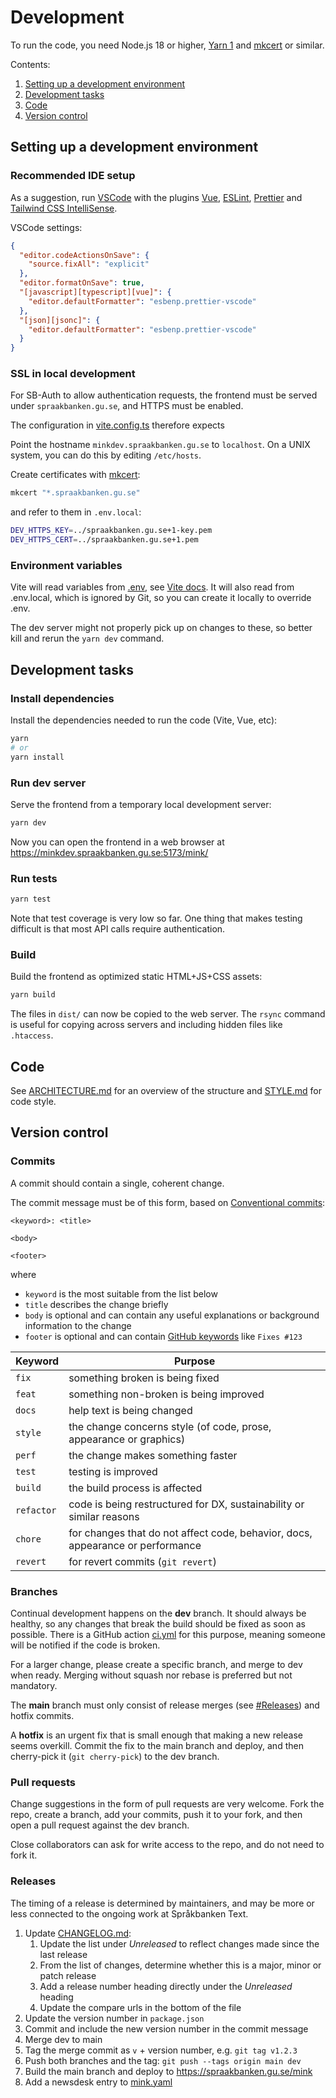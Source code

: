 # Development

To run the code, you need Node.js 18 or higher, [Yarn 1](https://classic.yarnpkg.com/en/docs) and [mkcert](https://mkcert.dev) or similar.

Contents:

1. [Setting up a development environment](#setting-up-a-development-environment)
2. [Development tasks](#development-tasks)
3. [Code](#code)
4. [Version control](#version-control)

## Setting up a development environment

### Recommended IDE setup

As a suggestion, run
[VSCode](https://code.visualstudio.com/) with the plugins
[Vue](https://marketplace.visualstudio.com/items?itemName=Vue.volar),
[ESLint](https://marketplace.visualstudio.com/items?itemName=dbaeumer.vscode-eslint),
[Prettier](https://marketplace.visualstudio.com/items?itemName=esbenp.prettier-vscode) and
[Tailwind CSS IntelliSense](https://marketplace.visualstudio.com/items?itemName=bradlc.vscode-tailwindcss).

VSCode settings:

```json
{
  "editor.codeActionsOnSave": {
    "source.fixAll": "explicit"
  },
  "editor.formatOnSave": true,
  "[javascript][typescript][vue]": {
    "editor.defaultFormatter": "esbenp.prettier-vscode"
  },
  "[json][jsonc]": {
    "editor.defaultFormatter": "esbenp.prettier-vscode"
  }
}
```

### SSL in local development

For SB-Auth to allow authentication requests, the frontend must be served under `spraakbanken.gu.se`, and HTTPS must be enabled.

The configuration in [vite.config.ts](../vite.config.ts) therefore expects

Point the hostname `minkdev.spraakbanken.gu.se` to `localhost`. On a UNIX system, you can do this by editing `/etc/hosts`.

Create certificates with [mkcert](https://mkcert.dev):

```sh
mkcert "*.spraakbanken.gu.se"
```

and refer to them in `.env.local`:

```sh
DEV_HTTPS_KEY=../spraakbanken.gu.se+1-key.pem
DEV_HTTPS_CERT=../spraakbanken.gu.se+1.pem
```

### Environment variables

Vite will read variables from [.env](../.env), see [Vite docs](https://vitejs.dev/guide/env-and-mode). It will also read from .env.local, which is ignored by Git, so you can create it locally to override .env.

The dev server might not properly pick up on changes to these, so better kill and rerun the `yarn dev` command.

## Development tasks

### Install dependencies

Install the dependencies needed to run the code (Vite, Vue, etc):

```sh
yarn
# or
yarn install
```

### Run dev server

Serve the frontend from a temporary local development server:

```sh
yarn dev
```

Now you can open the frontend in a web browser at https://minkdev.spraakbanken.gu.se:5173/mink/

### Run tests

```sh
yarn test
```

Note that test coverage is very low so far. One thing that makes testing difficult is that most API calls require authentication.

### Build

Build the frontend as optimized static HTML+JS+CSS assets:

```sh
yarn build
```

The files in `dist/` can now be copied to the web server. The `rsync` command is useful for copying across servers and including hidden files like `.htaccess`.

## Code

See [ARCHITECTURE.md](ARCHITECTURE) for an overview of the structure and [STYLE.md](STYLE.md) for code style.

## Version control

### Commits

A commit should contain a single, coherent change.

The commit message must be of this form, based on [Conventional commits](https://www.conventionalcommits.org/en/v1.0.0/):

```
<keyword>: <title>

<body>

<footer>
```

where

- `keyword` is the most suitable from the list below
- `title` describes the change briefly
- `body` is optional and can contain any useful explanations or background information to the change
- `footer` is optional and can contain [GitHub keywords](https://docs.github.com/en/get-started/writing-on-github/working-with-advanced-formatting/using-keywords-in-issues-and-pull-requests) like `Fixes #123`

| Keyword    | Purpose                                                                        |
| ---------- | ------------------------------------------------------------------------------ |
| `fix`      | something broken is being fixed                                                |
| `feat`     | something non-broken is being improved                                         |
| `docs`     | help text is being changed                                                     |
| `style`    | the change concerns style (of code, prose, appearance or graphics)             |
| `perf`     | the change makes something faster                                              |
| `test`     | testing is improved                                                            |
| `build`    | the build process is affected                                                  |
| `refactor` | code is being restructured for DX, sustainability or similar reasons           |
| `chore`    | for changes that do not affect code, behavior, docs, appearance or performance |
| `revert`   | for revert commits (`git revert`)                                              |

### Branches

Continual development happens on the **dev** branch. It should always be healthy, so any changes that break the build should be fixed as soon as possible. There is a GitHub action [ci.yml](../.github/workflows/ci.yml) for this purpose, meaning someone will be notified if the code is broken.

For a larger change, please create a specific branch, and merge to dev when ready. Merging without squash nor rebase is preferred but not mandatory.

The **main** branch must only consist of release merges (see [#Releases](#releases)) and hotfix commits.

A **hotfix** is an urgent fix that is small enough that making a new release seems overkill. Commit the fix to the main branch and deploy, and then cherry-pick it (`git cherry-pick`) to the dev branch.

### Pull requests

Change suggestions in the form of pull requests are very welcome. Fork the repo, create a branch, add your commits, push it to your fork, and then open a pull request against the dev branch.

Close collaborators can ask for write access to the repo, and do not need to fork it.

### Releases

The timing of a release is determined by maintainers, and may be more or less connected to the ongoing work at Språkbanken Text.

1. Update [CHANGELOG.md](../CHANGELOG.md):
   1. Update the list under _Unreleased_ to reflect changes made since the last release
   2. From the list of changes, determine whether this is a major, minor or patch release
   3. Add a release number heading directly under the _Unreleased_ heading
   4. Update the compare urls in the bottom of the file
2. Update the version number in `package.json`
3. Commit and include the new version number in the commit message
4. Merge dev to main
5. Tag the merge commit as `v` + version number, e.g. `git tag v1.2.3`
6. Push both branches and the tag: `git push --tags origin main dev`
7. Build the main branch and deploy to https://spraakbanken.gu.se/mink
8. Add a newsdesk entry to [mink.yaml](https://github.com/spraakbanken/newsdesk/blob/main/data/mink.yaml)
